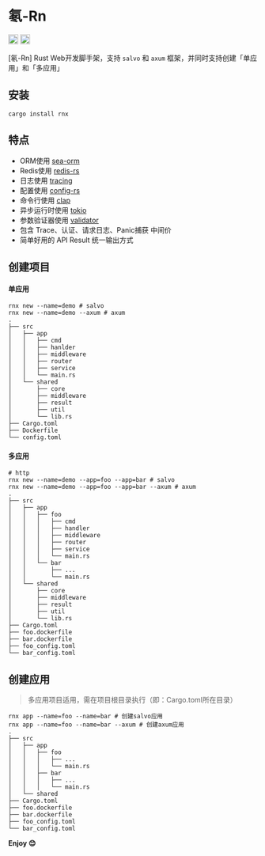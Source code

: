 # 氡-Rn

[<img alt="crates.io" src="https://img.shields.io/crates/v/rnx.svg?style=for-the-badge&color=fc8d62&logo=rust" height="20">](https://crates.io/crates/rnx)
[<img alt="MIT" src="http://img.shields.io/badge/license-MIT-brightgreen.svg?style=for-the-badge" height="20">](http://opensource.org/licenses/MIT)

[氡-Rn] Rust Web开发脚手架，支持 `salvo` 和 `axum` 框架，并同时支持创建「单应用」和「多应用」

## 安装

```shell
cargo install rnx
```

## 特点

- ORM使用 [sea-orm](https://github.com/SeaQL/sea-orm)
- Redis使用 [redis-rs](https://github.com/redis-rs/redis-rs)
- 日志使用 [tracing](https://github.com/tokio-rs/tracing)
- 配置使用 [config-rs](https://github.com/mehcode/config-rs)
- 命令行使用 [clap](https://github.com/clap-rs/clap)
- 异步运行时使用 [tokio](https://github.com/tokio-rs/tokio)
- 参数验证器使用 [validator](https://github.com/Keats/validator)
- 包含 Trace、认证、请求日志、Panic捕获 中间价
- 简单好用的 API Result 统一输出方式

## 创建项目

#### 单应用

```shell
rnx new --name=demo # salvo
rnx new --name=demo --axum # axum
.
├── src
│   ├── app
│   │   ├── cmd
│   │   ├── hanlder
│   │   ├── middleware
│   │   ├── router
│   │   ├── service
│   │   └── main.rs
│   └── shared
│       ├── core
│       ├── middleware
│       ├── result
│       ├── util
│       └── lib.rs
├── Cargo.toml
├── Dockerfile
└── config.toml
```

#### 多应用

```shell
# http
rnx new --name=demo --app=foo --app=bar # salvo
rnx new --name=demo --app=foo --app=bar --axum # axum
.
├── src
│   ├── app
│   │   ├── foo
│   │   │   ├── cmd
│   │   │   ├── handler
│   │   │   ├── middleware
│   │   │   ├── router
│   │   │   ├── service
│   │   │   └── main.rs
│   │   └── bar
│   │       ├── ...
│   │       └── main.rs
│   └── shared
│       ├── core
│       ├── middleware
│       ├── result
│       ├── util
│       └── lib.rs
├── Cargo.toml
├── foo.dockerfile
├── bar.dockerfile
├── foo_config.toml
└── bar_config.toml
```

## 创建应用

> 多应用项目适用，需在项目根目录执行（即：Cargo.toml所在目录）

```shell
rnx app --name=foo --name=bar # 创建salvo应用
rnx app --name=foo --name=bar --axum # 创建axum应用
.
├── src
│   ├── app
│   │   ├── foo
│   │   │   ├── ...
│   │   │   └── main.rs
│   │   ├── bar
│   │   │   ├── ...
│   │   │   └── main.rs
│   └── shared
├── Cargo.toml
├── foo.dockerfile
├── bar.dockerfile
├── foo_config.toml
└── bar_config.toml
```

**Enjoy 😊**
